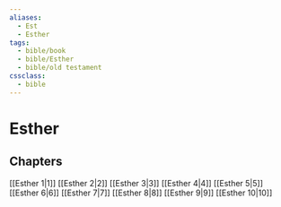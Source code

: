 ```yaml
---
aliases:
  - Est
  - Esther
tags:
  - bible/book
  - bible/Esther
  - bible/old testament
cssclass:
  - bible
---
```


# Esther

## Chapters

[[Esther 1|1]]
[[Esther 2|2]]
[[Esther 3|3]]
[[Esther 4|4]]
[[Esther 5|5]]
[[Esther 6|6]]
[[Esther 7|7]]
[[Esther 8|8]]
[[Esther 9|9]]
[[Esther 10|10]]
